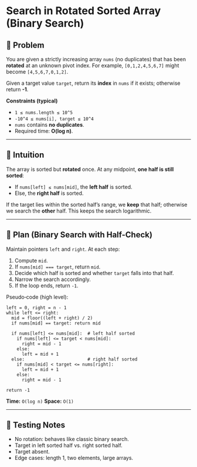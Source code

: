 # Search in Rotated Sorted Array (Binary Search)

## 🧩 Problem

You are given a strictly increasing array `nums` (no duplicates) that has been **rotated** at an unknown pivot index. For example, `[0,1,2,4,5,6,7]` might become `[4,5,6,7,0,1,2]`.

Given a target value `target`, return its **index** in `nums` if it exists; otherwise return **-1**.

**Constraints (typical)**

- `1 ≤ nums.length ≤ 10^5`
- `-10^4 ≤ nums[i], target ≤ 10^4`
- `nums` contains **no duplicates**.
- Required time: **O(log n)**.

---

## 🧠 Intuition

The array is sorted but **rotated** once. At any midpoint, **one half is still sorted**:

- If `nums[left] ≤ nums[mid]`, the **left half** is sorted.
- Else, the **right half** is sorted.

If the target lies within the sorted half’s range, we **keep** that half; otherwise we search the **other** half. This keeps the search logarithmic.

---

## 🚀 Plan (Binary Search with Half-Check)

Maintain pointers `left` and `right`. At each step:

1. Compute `mid`.
2. If `nums[mid] === target`, return `mid`.
3. Decide which half is sorted and whether `target` falls into that half.
4. Narrow the search accordingly.
5. If the loop ends, return `-1`.

Pseudo‑code (high level):

```text
left = 0, right = n - 1
while left <= right:
  mid = floor((left + right) / 2)
  if nums[mid] == target: return mid

  if nums[left] <= nums[mid]:  # left half sorted
    if nums[left] <= target < nums[mid]:
      right = mid - 1
    else:
      left = mid + 1
  else:                        # right half sorted
    if nums[mid] < target <= nums[right]:
      left = mid + 1
    else:
      right = mid - 1

return -1
```

**Time:** `O(log n)`
**Space:** `O(1)`

---

## 🧪 Testing Notes

- No rotation: behaves like classic binary search.
- Target in left sorted half vs. right sorted half.
- Target absent.
- Edge cases: length 1, two elements, large arrays.
